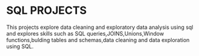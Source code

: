 # SQL PROJECTS

This projects explore data cleaning and exploratory data analysis using sql and explores skills such as SQL queries,JOINS,Unions,Window functions,bulding tables and schemas,data cleaning and data exploration using SQL.

